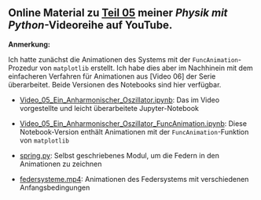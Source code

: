 ## Online Material zu [Teil 05](https://youtu.be/pk_QrwZkoKw) meiner *Physik mit Python*-Videoreihe auf YouTube.

**Anmerkung:**

Ich hatte zunächst die Animationen des Systems mit der `FuncAnimation`-Prozedur von `matplotlib` erstellt. Ich habe dies aber im Nachhinein mit dem einfacheren Verfahren für Animationen aus [Video 06] der Serie überarbeitet. Beide Versionen des Notebooks sind hier verfügbar.

- [Video_05_Ein_Anharmonischer_Oszillator.ipynb](Video_05_Ein_Anharmonischer_Oszillator.ipynb): Das im Video vorgestellte und leicht überarbeitete Jupyter-Notebook

- [Video_05_Ein_Anharmonischer_Oszillator_FuncAnimation.ipynb](Video_05_Ein_Anharmonischer_Oszillator_FuncAnimation.ipynb): Diese Notebook-Version enthält Animationen mit der `FuncAnimation`-Funktion von `matplotlib`

- [spring.py](spring.py): Selbst geschriebenes Modul, um die Federn in den Animationen zu zeichnen

- [federsysteme.mp4](federsysteme.mp4): Animationen des Federsystems mit verschiedenen Anfangsbedingungen
